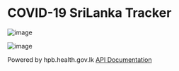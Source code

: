 # COVID-19 SriLanka Tracker

![image](https://user-images.githubusercontent.com/56988948/136840651-a64f9757-8b33-4e81-a538-0c1d0e848f64.png)

![image](https://user-images.githubusercontent.com/56988948/136841514-e7f2b88d-73c3-4d48-bce8-d5208d462212.png)


Powered by hpb.health.gov.lk [API Documentation](https://hpb.health.gov.lk/en/api-documentation)
